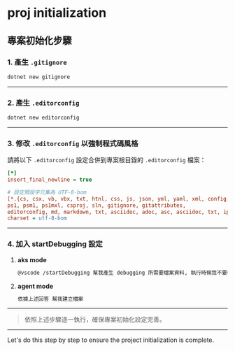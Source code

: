 ﻿# proj initialization

## 專案初始化步驟

### 1. 產生 `.gitignore`

```bash
dotnet new gitignore
```

---

### 2. 產生 `.editorconfig`

```bash
dotnet new editorconfig
```

---

### 3. 修改 `.editorconfig` 以強制程式碼風格

請將以下 `.editorconfig` 設定合併到專案根目錄的 `.editorconfig` 檔案：

```ini
[*]
insert_final_newline = true

# 設定預設字元集為 UTF-8-bom
[*.{cs, csx, vb, vbx, txt, htnl, css, js, json, yml, yaml, xml, config, ini, sh,
ps1, psm1, ps1mxl, csproj, sln, gitignore, gitattributes,
editorconfig, md, markdown, txt, asciidoc, adoc, asc, asciidoc, txt, ipynb, py}]
charset = utf-8-bom
```

---

### 4. 加入 startDebugging 設定

1. **aks mode**

   ```bash
   @vscode /startDebugging 幫我產生 debugging 所需要檔案資料, 執行時候我不要輸入名稱. 我要可以直接執行
   ```

2. **agent mode**

   ```bash
   依據上述回答 幫我建立檔案
   ```

---

> 依照上述步驟逐一執行，確保專案初始化設定完善。

---

Let's do this step by step to ensure the project initialization is complete.
